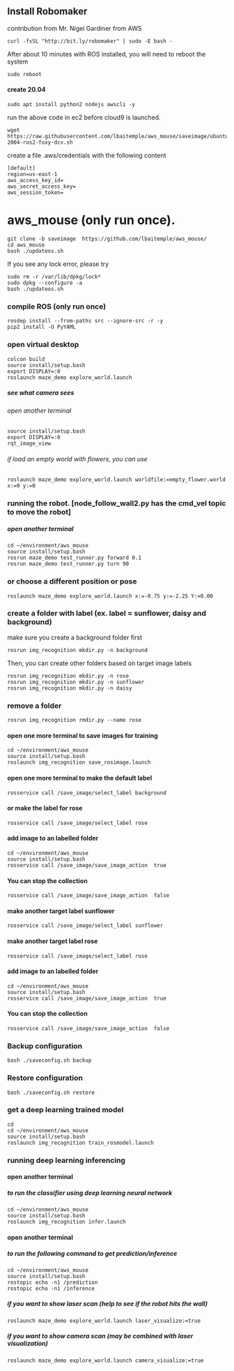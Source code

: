 ## Install Robomaker 
contribution from Mr. Nigel Gardiner from AWS
```
curl -fsSL "http://bit.ly/robomaker" | sudo -E bash -
```
After about 10 minutes with ROS installed, you will need to reboot the system
```
sudo reboot
```
#### 
#### create 20.04
```
sudo apt install python2 nodejs awscli -y
```
run the above code in ec2 before cloud9 is launched.
```
wget https://raw.githubusercontent.com/lbaitemple/aws_mouse/saveimage/ubuntu-2004-ros2-foxy-dcv.sh
```

create a file .aws/credentials  with the following content 
```
[default]
region=us-east-1
aws_access_key_id= 
aws_secret_access_key=
aws_session_token=
```

# aws_mouse (only run once). 
```
git clone -b saveimage  https://github.com/lbaitemple/aws_mouse/ 
cd aws_mouse
bash ./updateos.sh
```
If you see any lock error, please try
```
sudo rm -r /var/lib/dpkg/lock*
sudo dpkg --configure -a
bash ./updateos.sh
```

### compile ROS (only run once)
```
rosdep install --from-paths src --ignore-src -r -y
pip2 install -U PyYAML

```

### open virtual desktop 
```
colcon build
source install/setup.bash
export DISPLAY=:0
roslaunch maze_demo explore_world.launch
```

##### see what camera sees
###### open another terminal
```
source install/setup.bash
export DISPLAY=:0
rqt_image_view 
```


###### if load an empty world with flowers, you can use
```
roslaunch maze_demo explore_world.launch worldfile:=empty_flower.world x:=0 y:=0
```




### running the robot. [node_follow_wall2.py has the cmd_vel topic to move the robot]
#####  open another terminal 

```
cd ~/environment/aws_mouse
source install/setup.bash
rosrun maze_demo test_runner.py forward 0.1
rosrun maze_demo test_runner.py turn 90
```
### or choose a different position or pose
```
roslaunch maze_demo explore_world.launch x:=-0.75 y:=-2.25 Y:=0.00
```

### create a folder with label (ex. label = sunflower, daisy and background)
make sure you create a background folder first
```
rosrun img_recognition mkdir.py -n background
```
Then, you can create other folders based on target image labels
```
rosrun img_recognition mkdir.py -n rose
rosrun img_recognition mkdir.py -n sunflower
rosrun img_recognition mkdir.py -n daisy
```
### remove a folder
```
rosrun img_recognition rmdir.py --name rose
```

#### open one more terminal to save images for training
```
cd ~/environment/aws_mouse
source install/setup.bash
roslaunch img_recognition save_rosimage.launch
```

#### open one more terminal to make the default label
```
rosservice call /save_image/select_label background
```
#### or make the  label for rose
```
rosservice call /save_image/select_label rose
```

#### add image to an labelled folder
```
cd ~/environment/aws_mouse
source install/setup.bash
rosservice call /save_image/save_image_action  true
```
#### You can stop the collection
```
rosservice call /save_image/save_image_action  false
```

#### make another target label sunflower
```
rosservice call /save_image/select_label sunflower
```
#### make another target label rose
```
rosservice call /save_image/select_label rose
```
#### add image to an labelled folder
```
cd ~/environment/aws_mouse
source install/setup.bash
rosservice call /save_image/save_image_action  true
```
#### You can stop the collection
```
rosservice call /save_image/save_image_action  false
```
### Backup configuration
```
bash ./saveconfig.sh backup
```

### Restore configuration
```
bash ./saveconfig.sh restore
```

### get a deep learning trained model
```
cd 
cd ~/environment/aws_mouse
source install/setup.bash
roslaunch img_recognition train_rosmodel.launch

```

### running deep learning inferencing
#### open another terminal 
##### to run the classifier using deep learning neural network
```
cd ~/environment/aws_mouse
source install/setup.bash
roslaunch img_recognition infer.launch 
```

#### open another terminal 
##### to run the following command to get prediction/inference
```
cd ~/environment/aws_mouse
source install/setup.bash
rostopic echo -n1 /prediction
rostopic echo -n1 /inference 
```



##### if you want to show laser scan (help to see if the robot hits the wall)
```
roslaunch maze_demo explore_world.launch laser_visualize:=true 
```
##### if you want to show camera scan (may be combined with laser visualization)
```
roslaunch maze_demo explore_world.launch camera_visualize:=true
```
